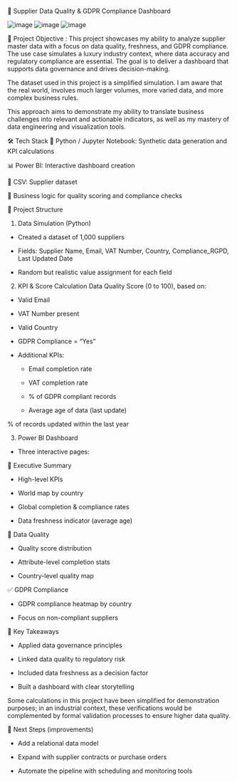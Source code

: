 🧾 Supplier Data Quality & GDPR Compliance Dashboard


![image](https://github.com/user-attachments/assets/59b164ec-01dc-409c-af15-aa1e468227d1)
![image](https://github.com/user-attachments/assets/29506273-5598-4af4-9309-7167023e15f0)
![image](https://github.com/user-attachments/assets/89d1baaa-12a0-4a9b-bb2d-c1af971ba947)

📌 Project Objective :
This project showcases my ability to analyze supplier master data with a focus on data quality, freshness, and GDPR compliance.
The use case simulates a luxury industry context, where data accuracy and regulatory compliance are essential. The goal is to deliver a dashboard that supports data governance and drives decision-making.

The dataset used in this project is a simplified simulation. I am aware that the real world, involves much larger volumes, more varied data, and more complex business rules.

This approach aims to demonstrate my ability to translate business challenges into relevant and actionable indicators, as well as my mastery of data engineering and visualization tools.

🛠️ Tech Stack
🐍 Python / Jupyter Notebook: Synthetic data generation and KPI calculations

📊 Power BI: Interactive dashboard creation

💾 CSV: Supplier dataset

🧠 Business logic for quality scoring and compliance checks

🧱 Project Structure
1. Data Simulation (Python)
- Created a dataset of 1,000 suppliers

- Fields: Supplier Name, Email, VAT Number, Country, Compliance_RGPD, Last Updated Date

- Random but realistic value assignment for each field

2. KPI & Score Calculation
Data Quality Score (0 to 100), based on:

- Valid Email

- VAT Number present

- Valid Country

- GDPR Compliance = “Yes”

- Additional KPIs:

  - Email completion rate

  - VAT completion rate

  - % of GDPR compliant records

  - Average age of data (last update)

% of records updated within the last year

3. Power BI Dashboard
- Three interactive pages:

🧭 Executive Summary
- High-level KPIs

- World map by country

- Global completion & compliance rates

- Data freshness indicator (average age)

🧪 Data Quality
- Quality score distribution

- Attribute-level completion stats

- Country-level quality map

✅ GDPR Compliance
- GDPR compliance heatmap by country

- Focus on non-compliant suppliers

🎯 Key Takeaways
- Applied data governance principles

- Linked data quality to regulatory risk

- Included data freshness as a decision factor

- Built a dashboard with clear storytelling

Some calculations in this project have been simplified for demonstration purposes; in an industrial context, these verifications would be complemented by formal validation processes to ensure higher data quality.

🚀 Next Steps (improvements)
- Add a relational data model

- Expand with supplier contracts or purchase orders

- Automate the pipeline with scheduling and monitoring tools

